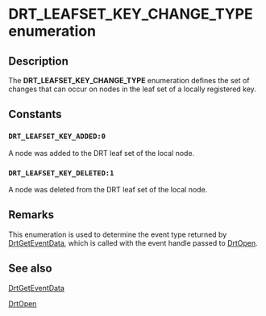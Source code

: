 # DRT_LEAFSET_KEY_CHANGE_TYPE enumeration

## Description

The **DRT_LEAFSET_KEY_CHANGE_TYPE** enumeration defines the set of changes that can occur on nodes in the leaf set of a locally registered key.

## Constants

### `DRT_LEAFSET_KEY_ADDED:0`

A node was added to the DRT leaf set of the local node.

### `DRT_LEAFSET_KEY_DELETED:1`

A node was deleted from the DRT leaf set of the local node.

## Remarks

This enumeration is used to determine the event type returned by [DrtGetEventData](https://learn.microsoft.com/windows/desktop/api/drt/nf-drt-drtgeteventdata), which is called with the event handle passed to [DrtOpen](https://learn.microsoft.com/windows/desktop/api/drt/nf-drt-drtopen).

## See also

[DrtGetEventData](https://learn.microsoft.com/windows/desktop/api/drt/nf-drt-drtgeteventdata)

[DrtOpen](https://learn.microsoft.com/windows/desktop/api/drt/nf-drt-drtopen)